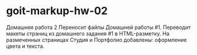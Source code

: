 # goit-markup-hw-02
Домашняя работа 2
Переносит файлы Домашней работы #1.
Переводит макеты страниц из домашнего задания #1 в HTML-разметку.
На размеченных страницах Студия и Портфолио добавлены: оформление цвета и текста.
